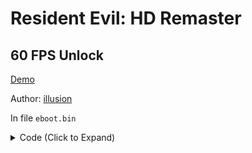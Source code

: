 # Resident Evil: HD Remaster

## 60 FPS Unlock

[Demo](https://youtu.be/MSVD1Gmm4P8)

Author: [illusion](https://github.com/illusion0001)

In file `eboot.bin`

<details>
<summary>Code (Click to Expand)</summary>

```
0xB894B 00 00 70 42 00 00 70 42
```

</details>

